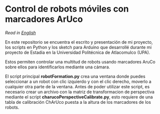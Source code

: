# Control de robots móviles con marcadores ArUco

*Read in [English](READMEen.md)*

En este repositorio se encuentra el escrito y presentación de mi proyecto, los scripts en Python y los sketch para Arduino que desarrollé durante mi proyecto de Estadia en la Universidad Politécnica de Atlacomulco (UPA).

Estos permiten controlar una multitud de robots usando marcadores AruCo sobre ellos para identificarlos mediante una cámara.

El script principal **robotFormation.py** crea una ventana donde puedes seleccionar a un robot con clic izquierdo y con el clic derecho, moverlo a cualquier otra parte de la ventana.
Antes de poder utilizar este script, es necesario crear un archivo con la matriz de transformacion de perspectiva mediante el script **charucoPerspectiveCalibrate.py**, esto requiere de una tabla de calibración ChArUco puesta a la altura de los marcadores de los robots.